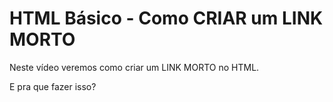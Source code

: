 # HTML Básico - Como CRIAR um LINK MORTO

Neste vídeo veremos como criar um LINK MORTO no HTML.

E pra que fazer isso?